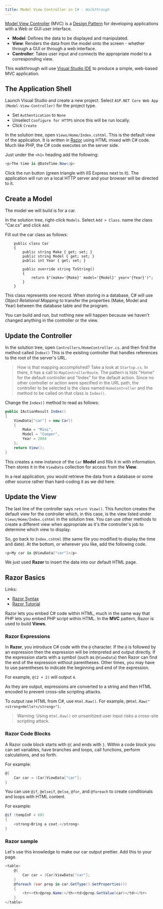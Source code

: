```yaml
---
title: Model View Controller in C# - Walkthrough
---
```

[Model View Controller](https://en.wikipedia.org/wiki/Model-view-controller) (MVC) is a [Design Pattern](https://en.wikipedia.org/wiki/Software_design_pattern) for developing applications with a Web or GUI user interface.

* **Model**: Defines the data to be displayed and manipulated.
* **View**: Renders the data from the model onto the screen - whether through a GUI or through a web interface.
* **Controller**: Takes user input and connects the appropriate model to a corresponding view.

This walkthrough will use [Visual Studio IDE](https://visualstudio.microsoft.com/) to produce a simple, web-based MVC application.

## The Application Shell

Launch Visual Studio and create a new project. Select `ASP.NET Core Web App (Model-View-Controller)` for the project type.

* Set `Authentication` to `None`
* Unselect `Configure for HTTPS` since this will be run locally.
* Click `Create`

In the solution tree, open `Views/Home/Index.cshtml`. This is the default view of the application. It is written in [Razor](https://docs.microsoft.com/en-us/aspnet/core/mvc/views/razor) using HTML mixed with C# code. Much like PHP, the C# code executes on the server side.

Just under the `<h1>` heading add the following:

```c#
<p>The time is @DateTime.Now</p>
```

Click the run button (green triangle with IIS Express next to it). The application will run on a local HTTP server and your browser will be directed to it.

## Create a Model

The model we will build is for a car.

In the solution tree, right-click `Models`. Select `Add > Class`. name the class "Car.cs" and click `Add`.

Fill out the car class as follows:

```
    public class Car
    {
        public string Make { get; set; }
        public string Model { get; set; }
        public int Year { get; set; }

        public override string ToString()
        {
            return $"(make='{Make}' model='{Model}' year='{Year}')";
        }
    }
```

This class represents one record. When storing in a database, C# will use _Object Relational Mapping_ to transfer the properties (Make, Model and Year) between the database table and the program.

You can build and run, but nothing new will happen because we haven't changed anything in the controller or the view.

## Update the Controller

In the solution tree, open `Controllers/HomeController.cs`. and then find the method called `Index()` This is the existing controller that handles references to the root of the server's URL.

> How is that mapping accomplished? Take a look at `Startup.cs`. In there, it has a call to `MapControllerRoute`. The pattern is lists "Home" for the default controller and "Index" for the default action. Since no other controller or action were specified in the URL path, the controller to be selected is the class named `HomeController` and the method to be called on that class is `Index()`.

Change the `Index()` method to read as follows:

```c#
public IActionResult Index()
{
    ViewData["car"] = new Car()
    {
        Make = "Mini",
        Model = "Cooper",
        Year = 2004
    };
    return View();
}
```

This creates a new instance of the `Car` **Model** and fills it in with information. Then stores it in the `ViewData` collection for access from the **View**.

In a real application, you would retrieve the data from a database or some other source rather than hard-coding it as we did here.

## Update the View

The last line of the controller says `return View()`. This function creates the default view for the controller which, in this case, is the view listed under `Views/Home/Index.cshtml` in the solution tree. You can use other methods to create a different view when appropriate as it's the controller's job to determine which view to display.

So, go back to `Index.cshtml` (the same file you modified to display the time and date). At the bottom, or wherever you like, add the following code.

```c#
<p>My car is @ViewData["car"]</p>
```

We just used **Razor** to insert the data into our default HTML page.

## Razor Basics

Links:
* [Razor Syntax](https://docs.microsoft.com/en-us/aspnet/core/mvc/views/razor)
* [Razor Tutorial](https://docs.microsoft.com/en-us/aspnet/core/tutorials/razor-pages)

Razor lets you embed C# code within HTML, much in the same way that PHP lets you embed PHP script within HTML. In the **MVC** pattern, Razor is used to build **Views**.

### Razor Expressions

In **Razor**, you introduce C# code with the `@` character. If the `@` is followed by an expression then the expression will be interpreted and output directly. If the expression starts with a symbol (such as `@ViewData`) then Razor can find the end of the expression without parentheses. Other times, you may have to use parentheses to indicate the beginning and end of the expression.

For example, `@(2 + 2)` will output `4`.

As they are output, expressions are converted to a string and then HTML encoded to prevent cross-site scripting attacks.

To output raw HTML from C#, use `Html.Raw()`. For example, `@Html.Raw("<strong>Hello!</strong>")`.

> Warning: Using `Html.Raw()` on unsanitized user input risks a cross-site scripting attack.

### Razor Code Blocks

A Razor code block starts with `@{` and ends with `}`. Within a code block you can set variables, have branches and loops, call functions, perform calculations, and so forth.

For example:

```c#
@{
    Car car = (Car)ViewData["car"];
}
```

You can use `@if`, `@elseif`, `@else`, `@for`, and `@foreach` to create conditionals and loops with HTML content.

For example:

```c#
@if (tempInF < 60)
{
    <strong>Bring a coat.</strong>
}
```

### Razor sample

Let's use this knowledge to make our car output prettier. Add this to your page.

```c#
<table>
    @{
        Car car = (Car)ViewData["car"];
    }
    @foreach (var prop in car.GetType().GetProperties())
    {
        <tr><th>@prop.Name:</th><td>@prop.GetValue(car)</td></tr>
    }
</table>
```